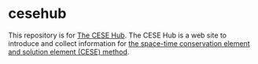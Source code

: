 # cesehub
This repository is for [The CESE Hub](http://cesehub.org/). The CESE Hub is a web site to introduce and collect information for [the space-time conservation element and solution element (CESE) method](http://www.grc.nasa.gov/WWW/microbus/).
